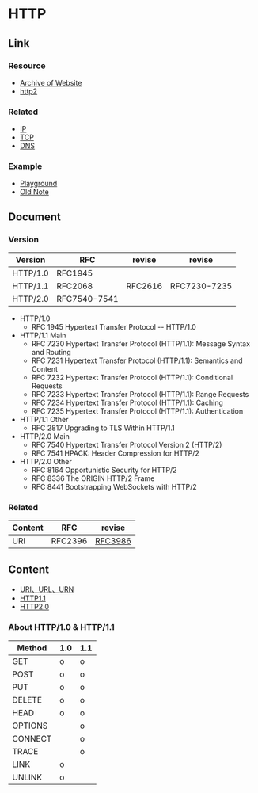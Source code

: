 # HTTP

## Link

### Resource

+ [Archive of Website](http://web.archive.org/)
+ [http2](https://http2.github.io/)

### Related

+ [IP](../../Network/IP/README.md)
+ [TCP](../../Transport/TCP/README.md)
+ [DNS](../DNS/README.md)

### Example

+ [Playground](https://github.com/ddosakura/NPE/http)
+ [Old Note](./http-proxy)

## Document

### Version

|Version |RFC    |revise |revise |
|--------|-------|-------|-------|
|HTTP/1.0|RFC1945|||
|HTTP/1.1|RFC2068|RFC2616|RFC7230-7235|
|HTTP/2.0|RFC7540-7541|||

+ HTTP/1.0
    + RFC 1945 Hypertext Transfer Protocol -- HTTP/1.0
+ HTTP/1.1 Main
    + RFC 7230 Hypertext Transfer Protocol (HTTP/1.1): Message Syntax and Routing
    + RFC 7231 Hypertext Transfer Protocol (HTTP/1.1): Semantics and Content
    + RFC 7232 Hypertext Transfer Protocol (HTTP/1.1): Conditional Requests
    + RFC 7233 Hypertext Transfer Protocol (HTTP/1.1): Range Requests
    + RFC 7234 Hypertext Transfer Protocol (HTTP/1.1): Caching
    + RFC 7235 Hypertext Transfer Protocol (HTTP/1.1): Authentication
+ HTTP/1.1 Other
    + RFC 2817 Upgrading to TLS Within HTTP/1.1
+ HTTP/2.0 Main
    + RFC 7540 Hypertext Transfer Protocol Version 2 (HTTP/2)
    + RFC 7541 HPACK: Header Compression for HTTP/2
+ HTTP/2.0 Other
    + RFC 8164 Opportunistic Security for HTTP/2
    + RFC 8336 The ORIGIN HTTP/2 Frame
    + RFC 8441 Bootstrapping WebSockets with HTTP/2

### Related

|Content|RFC|revise |
|---|---|---|
|URI|RFC2396|[RFC3986](https://www.rfc-editor.org/rfc/rfc3986.txt)|

## Content

+ [URI、URL、URN](./URI.md)
+ [HTTP1.1](./HTTP1.md)
+ [HTTP2.0](./HTTP2.md)

### About HTTP/1.0 & HTTP/1.1

| Method |1.0|1.1|
|--------|---|---|
|GET     | o | o |
|POST    | o | o |
|PUT     | o | o |
|DELETE  | o | o |
|HEAD    | o | o |
|OPTIONS |   | o |
|CONNECT |   | o |
|TRACE   |   | o |
|LINK    | o |   |
|UNLINK  | o |   |
